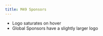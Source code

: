 ```yaml
---
title: M49 Sponsors
---
```


- Logo saturates on hover
- Global Sponsors have a slightly larger logo
